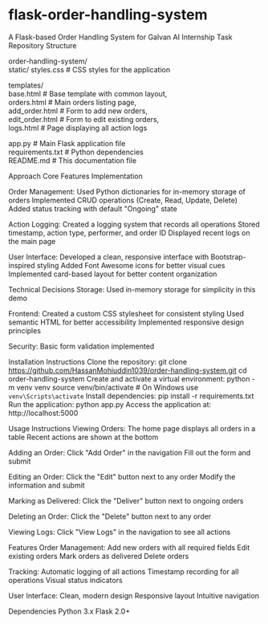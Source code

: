 # flask-order-handling-system
A Flask-based Order Handling System for Galvan AI Internship Task
Repository Structure

order-handling-system/         
static/
styles.css            # CSS styles for the application      

templates/       
base.html            # Base template with common layout,       
orders.html          # Main orders listing page,        
add_order.html       # Form to add new orders,        
edit_order.html      # Form to edit existing orders,        
logs.html            # Page displaying all action logs

app.py                   # Main Flask application file        
requirements.txt          # Python dependencies        
README.md                # This documentation file       

Approach
Core Features Implementation

Order Management:
Used Python dictionaries for in-memory storage of orders
Implemented CRUD operations (Create, Read, Update, Delete)
Added status tracking with default "Ongoing" state

Action Logging:
Created a logging system that records all operations
Stored timestamp, action type, performer, and order ID
Displayed recent logs on the main page

User Interface:
Developed a clean, responsive interface with Bootstrap-inspired styling
Added Font Awesome icons for better visual cues
Implemented card-based layout for better content organization

Technical Decisions
Storage:
Used in-memory storage for simplicity in this demo

Frontend:
Created a custom CSS stylesheet for consistent styling
Used semantic HTML for better accessibility
Implemented responsive design principles

Security:
Basic form validation implemented

Installation Instructions
Clone the repository:
git clone https://github.com/HassanMohiuddin1039/order-handling-system.git
cd order-handling-system
Create and activate a virtual environment:
python -m venv venv
source venv/bin/activate  # On Windows use `venv\Scripts\activate`
Install dependencies:
pip install -r requirements.txt
Run the application:
python app.py
Access the application at:
http://localhost:5000

Usage Instructions
Viewing Orders:
The home page displays all orders in a table
Recent actions are shown at the bottom

Adding an Order:
Click "Add Order" in the navigation
Fill out the form and submit

Editing an Order:
Click the "Edit" button next to any order
Modify the information and submit

Marking as Delivered:
Click the "Deliver" button next to ongoing orders

Deleting an Order:
Click the "Delete" button next to any order

Viewing Logs:
Click "View Logs" in the navigation to see all actions

Features
Order Management:
Add new orders with all required fields
Edit existing orders
Mark orders as delivered
Delete orders

Tracking:
Automatic logging of all actions
Timestamp recording for all operations
Visual status indicators

User Interface:
Clean, modern design
Responsive layout
Intuitive navigation

Dependencies
Python 3.x
Flask 2.0+
